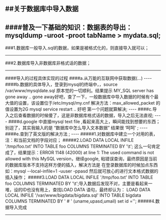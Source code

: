 ##关于数据库中导入数据
--
####普及一下基础的知识：数据表的导出：mysqldump -uroot -proot tabName > mydata.sql;
--
###1.数据库一般导入.sql的数据，如果是被格式化的，则直接导入就可以；
<hr>
###2.数据库导入非数据库非格式话的数据；
<hr>
####导入的过程具体实现的过程
####a.从万能的互联网中获取数据(...)
----
####b.数据的具体导入，登录到mysql的终端中，，source /var/www/mysqldate.sql   原本觉的一切顺利。结果提示 MY_SQL server has gone away .. gone away好吧，查了一下，一般数据库中导入数据的时候有个最大值的设置，该设置位于/etc/mysql/my.cnf  解决方法：max_allowed_packet 的值设置为2G  mysql service restart .. 好吧  第一个问题就算解决;
----
####c.导入之后查看数据的时候傻了，这是非数据库格式话的数据，导入之后无法直视;
----
####d.google 中直接mysql text file ,看起来高大上，瞬间能找到想要的东西； 别逗了，其实我输入的是 “数据库中怎么导入文本数据” 结果很 ‘呵呵’ ;
----
####e.查到了英文版的解决方法 ;
----
#####1.对数据库中建立一个对用的表，注：和当前文档的字段对应；
#####2.LOAD DATA LOCAL INFILE '/tmp/foo.txt' INTO TABLE foo COLUMNS TERMINATED BY '\t'; 这么一句肯定成了，结果提示：ERROR 1148 (42000) at line 1: The used command is not allowed with this MySQL version，继续google, 粘错误查询，最终原因是当前的数据库版本不支持这样方便的插入，解决方法是 在登录数据库的时候加点东西 如：mysql --local-infile=1 -uuser -ppasd 然后就可放心的进行文本格式数据的插入操作；
#####3.LOAD DATA LOCAL INFILE '/tmp/foo.txt' INTO TABLE foo COLUMNS TERMINATED BY '\t';导入数据后发现不对，主要是看起来一堆，设的ID也没有用上，查找LOAD DATA 语句，最终却认为： LOAD DATA LOCAL INFILE '/var/www/bigdata/bigdata.sql'  INTO TABLE bigdata COLUMNS TERMINATED BY ' # ' (uname,upasd,umail) set id ='';
#####4.数据导入完成
<hr>

